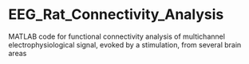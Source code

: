 # EEG_Rat_Connectivity_Analysis
MATLAB code for functional connectivity analysis of multichannel electrophysiological signal, evoked by a stimulation, from several brain areas
